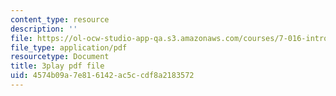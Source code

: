 ```yaml
---
content_type: resource
description: ''
file: https://ol-ocw-studio-app-qa.s3.amazonaws.com/courses/7-016-introductory-biology-fall-2018/4574b09a7e816142ac5ccdf8a2183572_rZjwF5z-Xfw.pdf
file_type: application/pdf
resourcetype: Document
title: 3play pdf file
uid: 4574b09a-7e81-6142-ac5c-cdf8a2183572
---
```

